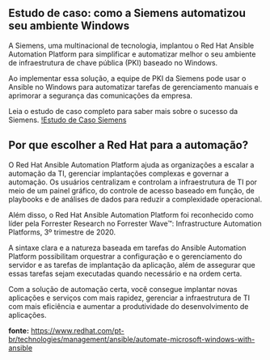 ## Estudo de caso: como a Siemens automatizou seu ambiente Windows
A Siemens, uma multinacional de tecnologia, implantou o Red Hat Ansible Automation Platform para simplificar e automatizar melhor o seu ambiente de infraestrutura de chave pública (PKI) baseado no Windows. 

Ao implementar essa solução, a equipe de PKI da Siemens pode usar o Ansible no Windows para automatizar tarefas de gerenciamento manuais e aprimorar a segurança das comunicações da empresa.

Leia o estudo de caso completo para saber mais sobre o sucesso da Siemens. [!Estudo de Caso Siemens](https://www.redhat.com/pt-br/resources/siemens-case-study)

## Por que escolher a Red Hat para a automação?
O Red Hat Ansible Automation Platform ajuda as organizações a escalar a automação da TI, gerenciar implantações complexas e governar a automação. Os usuários centralizam e controlam a infraestrutura de TI por meio de um painel gráfico, do controle de acesso baseado em função, de playbooks e de análises de dados para reduzir a complexidade operacional.

Além disso, o Red Hat Ansible Automation Platform foi reconhecido como líder pela Forrester Research no Forrester Wave™: Infrastructure Automation Platforms, 3º trimestre de 2020.

A sintaxe clara e a natureza baseada em tarefas do Ansible Automation Platform possibilitam orquestrar a configuração e o gerenciamento do servidor e as tarefas de implantação da aplicação, além de assegurar que essas tarefas sejam executadas quando necessário e na ordem certa.

Com a solução de automação certa, você consegue implantar novas aplicações e serviços com mais rapidez, gerenciar a infraestrutura de TI com mais eficiência e aumentar a produtividade do desenvolvimento de aplicações.

**fonte:** https://www.redhat.com/pt-br/technologies/management/ansible/automate-microsoft-windows-with-ansible
